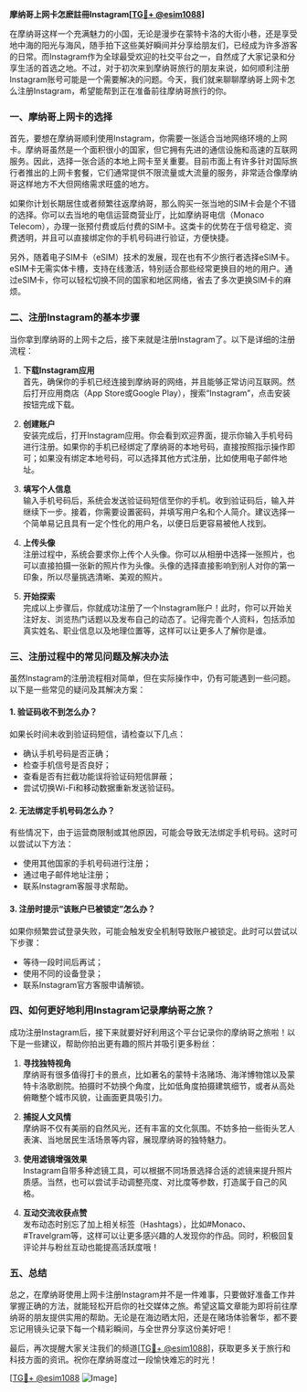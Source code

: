 **摩纳哥上网卡怎麽註冊Instagram[[TG💪+ @esim1088](https://t.me/s/esim1088)]**

在摩纳哥这样一个充满魅力的小国，无论是漫步在蒙特卡洛的大街小巷，还是享受地中海的阳光与海风，随手拍下这些美好瞬间并分享给朋友们，已经成为许多游客的日常。而Instagram作为全球最受欢迎的社交平台之一，自然成了大家记录和分享生活的首选之地。不过，对于初次来到摩纳哥旅行的朋友来说，如何顺利注册Instagram账号可能是一个需要解决的问题。今天，我们就来聊聊摩纳哥上网卡怎么注册Instagram，希望能帮到正在准备前往摩纳哥旅行的你。

### 一、摩纳哥上网卡的选择

首先，要想在摩纳哥顺利使用Instagram，你需要一张适合当地网络环境的上网卡。摩纳哥虽然是一个面积很小的国家，但它拥有先进的通信设施和高速的互联网服务。因此，选择一张合适的本地上网卡至关重要。目前市面上有许多针对国际旅行者推出的上网卡套餐，它们通常提供不限流量或大流量的服务，非常适合像摩纳哥这样地方不大但网络需求旺盛的地方。

如果你计划长期居住或者频繁往返摩纳哥，那么购买一张当地的SIM卡会是个不错的选择。你可以去当地的电信运营商营业厅，比如摩纳哥电信（Monaco Telecom），办理一张预付费或后付费的SIM卡。这类卡的优势在于信号稳定、资费透明，并且可以直接绑定你的手机号码进行验证，方便快捷。

另外，随着电子SIM卡（eSIM）技术的发展，现在也有不少旅行者选择eSIM卡。eSIM卡无需实体卡槽，支持在线激活，特别适合那些经常更换目的地的用户。通过eSIM卡，你可以轻松切换不同的国家和地区网络，省去了多次更换SIM卡的麻烦。

### 二、注册Instagram的基本步骤

当你拿到摩纳哥的上网卡之后，接下来就是注册Instagram了。以下是详细的注册流程：

1. **下载Instagram应用**  
   首先，确保你的手机已经连接到摩纳哥的网络，并且能够正常访问互联网。然后打开应用商店（App Store或Google Play），搜索“Instagram”，点击安装按钮完成下载。

2. **创建账户**  
   安装完成后，打开Instagram应用。你会看到欢迎界面，提示你输入手机号码进行注册。如果你的手机已经绑定了摩纳哥的本地号码，直接按照指示操作即可；如果没有绑定本地号码，可以选择其他方式注册，比如使用电子邮件地址。

3. **填写个人信息**  
   输入手机号码后，系统会发送验证码短信至你的手机。收到验证码后，输入并继续下一步。接着，你需要设置密码，并填写用户名和个人简介。建议选择一个简单易记且具有一定个性化的用户名，以便日后更容易被他人找到。

4. **上传头像**  
   注册过程中，系统会要求你上传个人头像。你可以从相册中选择一张照片，也可以直接拍摄一张新的照片作为头像。头像的选择直接影响到别人对你的第一印象，所以尽量挑选清晰、美观的照片。

5. **开始探索**  
   完成以上步骤后，你就成功注册了一个Instagram账户！此时，你可以开始关注好友、浏览热门话题以及发布自己的动态了。记得完善个人资料，包括添加真实姓名、职业信息以及地理位置等，这样可以让更多人了解你是谁。

### 三、注册过程中的常见问题及解决办法

虽然Instagram的注册流程相对简单，但在实际操作中，仍有可能遇到一些问题。以下是一些常见的疑问及其解决方案：

#### 1. 验证码收不到怎么办？
如果长时间未收到验证码短信，请检查以下几点：
- 确认手机号码是否正确；
- 检查手机信号是否良好；
- 查看是否有拦截功能误将验证码短信屏蔽；
- 尝试切换Wi-Fi和移动数据重新发送验证码。

#### 2. 无法绑定手机号码怎么办？
有些情况下，由于运营商限制或其他原因，可能会导致无法绑定手机号码。这时可以尝试以下方法：
- 使用其他国家的手机号码进行注册；
- 通过电子邮件地址注册；
- 联系Instagram客服寻求帮助。

#### 3. 注册时提示“该账户已被锁定”怎么办？
如果你频繁尝试登录失败，可能会触发安全机制导致账户被锁定。此时可以尝试以下步骤：
- 等待一段时间后再试；
- 使用不同的设备登录；
- 联系Instagram官方客服申请解锁。

### 四、如何更好地利用Instagram记录摩纳哥之旅？

成功注册Instagram后，接下来就要好好利用这个平台记录你的摩纳哥之旅啦！以下是一些建议，帮助你拍出更有趣的照片并吸引更多粉丝：

1. **寻找独特视角**  
   摩纳哥有很多值得打卡的景点，比如著名的蒙特卡洛赌场、海洋博物馆以及蒙特卡洛歌剧院。拍摄时不妨换个角度，比如低角度拍摄建筑细节，或者从高处俯瞰整个城市风貌，让画面更具吸引力。

2. **捕捉人文风情**  
   摩纳哥不仅有美丽的自然风光，还有丰富的文化氛围。不妨多拍一些街头艺人表演、当地居民生活场景等内容，展现摩纳哥的独特魅力。

3. **使用滤镜增强效果**  
   Instagram自带多种滤镜工具，可以根据不同场景选择合适的滤镜来提升照片质感。当然，也可以尝试手动调整亮度、对比度等参数，打造属于自己的风格。

4. **互动交流收获点赞**  
   发布动态时别忘了加上相关标签（Hashtags），比如#Monaco、#Travelgram等，这样可以让更多感兴趣的人发现你的作品。同时，积极回复评论并与粉丝互动也能提高活跃度哦！

### 五、总结

总之，在摩纳哥使用上网卡注册Instagram并不是一件难事，只要做好准备工作并掌握正确的方法，就能轻松开启你的社交媒体之旅。希望这篇文章能为即将前往摩纳哥的朋友提供实用的帮助。无论是在海边晒太阳，还是在赌场体验奢华，都不要忘记用镜头记录下每一个精彩瞬间，与全世界分享这份美好吧！

最后，再次提醒大家关注我们的频道[[TG💪+ @esim1088](https://t.me/s/esim1088)]，获取更多关于旅行和科技方面的资讯。祝你在摩纳哥度过一段愉快难忘的时光！

[[TG💪+ @esim1088](https://t.me/s/esim1088) ![Image](https://i.postimg.cc/4NQfJmqS/Snipaste-2025-05-13-00-14-12.png)]